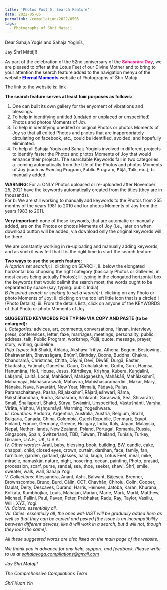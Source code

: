 ```yaml
---
title: 'Photos Post 5: Search Feature'
date: 2022-05-05
permalink: /compilation/2022/0505
tags:
  - Photographs of Shri Mataji
---
```


Dear Sahaja Yogis and Sahaja Yoginīs,

Jay Śhrī Mātājī!

As part of the celebration of the 52nd anniversary of the <font color="DeepPink"><b>Sahasrāra Day</b></font>, we are pleased to offer at the Lotus Feet of our Divine Mother and to bring to your attention the search feature added to the navigation menyu of the website <font color="blue"><b>Eternal Moments</b></font> website of Photographs of Śhrī Mātājī. 

The link to the website is: <a href="https://eternalmoments.smugmug.com/"> link</a>

<b>The search feature serves at least four purposes as follows:</b><br>
1. One can built its own gallery for the enyoment of vibrations and blessings.<br>
2. To help in identifying untitled (undated or unplaced or unspecified) Photos and photos Moments of Joy.<br>
3. To help in identifying unedited or original Photos or photos Moments of Joy so that all edited Photos and photos that are inappropriately circulating on facebook, etc., could be identified, avoided, and hopefully eliminated.<br>
4. To help all Sahaja Yogis and Sahaja Yoginīs involved in different projects to identify faster the Photos and photos Moments of Joy that would enhance their projects.
The searchable Keywords fall in two categories.<br>
a. coming automatically from the title of the Photos and photos Moments of Joy (such as Evening Program, Public Program, Pūjā, Talk, etc.); 
b. manually added.

<b>WARNING:</b> 
For a: ONLY Photos uploaded or re-uploaded after November 25, 2021 have the keywords automatically created from the titles (they are in thousands).<br>
For b: We are still working to manually add keywords to the Photos from 255 months of the years 1981 to 2010 and for photos Moments of Joy from the years 1983 to 2011.

<b>Very important:</b> none of these keywords, that are automatic or manually added, are on the Photos or photos Moments of Joy (i.e., later on when download button will be added, via download only the original keywords will be there.

We are constantly working in re-uploading and manually adding keywords, and as such it was felt that it is the right time to start the search feature.

<b>Two ways to use the search feature:</b><br>
<i>A (apriori set search):</i> i. clicking on SEARCH, ii. below the elongated horizontal box choosing the right category (basically Photos or Galleries, in most cases being actually Photos); iii. typing in the elongated horizontal box the keywords that would delimit the search most, the words ought to be separated by space (say, typing: public India)<br>
<i>B (inspired search or seeking to set a search):</i> i. clicking on any Photo or photo Moments of Joy; ii. clicking on the top left little icon that is a circled i (Photo Details); iii. From the details lists, click on anyone of the KEYWORDS of that Photo or photo Moments of Joy

<b>SUGGESTED KEYWORDS FOR TYPING VIA COPY AND PASTE (to be enlarged):</b><br>
<i>I. Categories:</i> advices, art, comments, conversations, Havan, interview, press, conferences, letter, faxe, marriages, meetings, personality, public, address, talk, Public Program, workshop, Pūjā, quote, message, prayer, story, writing, guideline.<br>
<i>Pūjā Types:</i> Ādi Śhakti, Āhlāda, Akṣhaya Tṛitīya, Athena, Begum, Bestowing, Bhairavanāth, Bhavasāgara, Bhūmī, Birthday, Boons, Buddha, Chakra, Chandramā, Christmas, Chitta, Dāyinī, Devī, Diwālī, Durgā, Easter, Ekādaśha, Fāṭimah, Gaṇeśha, Gaurī, Gṛuhalakṣhmī, Guḍhī, Guru, Haṃsa, Hanumāna, Holī, House, Jesus, Kārttikeya, Kṛiṣhṇa, Kubera, Kuṇḍalinī, Lakṣhmī, Lalitā, Local, Mahādevī, Mahāgaṇeśha, Mahākālī, Mahālakṣhmī, Mahāmāyā, Mahāsaraswatī, Mahāvīra, Mahiṣhāsuramardinī, Makar, Mary, Nāṇaka, Nava, Navarātri, New Year, Nirmalā, Pāḍavā, Pallas, Paramachaitanya, Pasha, Rājalakṣhmī, Rājarājeśhwarī, Rāma, Rakṣhābandhan, Rudra, Sahasrāra, Saṅkrānti, Saraswatī, Sea, Śhivarātri, Small, Śhailaputrī, Śhakti, Sūrya, Swāminī, Unspecified, Vāstuśhānti, Varṣha, Virāṭa, Viṣhṇu, Viṣhṇumāyā, Warming, Yogeśhwara.<br>
<i>III. Countries:</i> Andorra, Argentina, Australia, Austria, Belgium, Brazil, Bulgaria, Canada, China, Colombia, Czech Republic, Denmark, Egypt, Finland, France, Germany, Greece, Hungary, India, Italy, Japan, Malaysia, Nepal, Nether- lands, New Zealand, Poland, Portugal, Romania, Russia, Singapore, Spain, Switzerland, TBD, Taiwan, Thailand, Tunisia, Turkey, Ukraine, U.A.E., UK, U.S.A.<br>
<i>IV. Other words:></i> Āratī, baby, blessing, book, building, BW, candle, cake, chappal, child, closed eyes, crown, curtain, darśhan, face, family, fan, furniture, garden, garland, glasses, hand, laugh, Lotus Feet, meal, mike, miracle, namaskār, nature, night, nose ring, ocean, painting, Photo, prasād, procession, scarf, purse, sandal, sea, shoe, seeker, shawl, Śhrī, smile, sweater, walk, wall, Sahaja Yogi.<br>
<i>V. Collections:</i> Alessandra, Anant, Asha, Balwant, Băjescu, Brenner, Brownscombe, Bruno, Burd, Călin, CCT, Chavhāṇ, Chiroiu, Colin, Cooper, Daulat, Deity, Descaves, Durand, Harris, Heinsen, Jatobá, Karan, Khurana, Kolkata, Kumbhojkar, Louis, Mahajan, Marian, Marie, Mark, Markl, Matthew, Michael, Pallini, Paul, Pavan, Peter, Prabhakar, Radu, Ray, Taylor, Vasiliu, Willi, XYZ, Yogi.<br>
<i>VI. Colors:<i> essentially all.<br>
<i>VII. Cities:<i> essentially all, the ones with IAST will be gradually added here as well so that they can be copied and pasted [the issue is an incompatibility between different devices, like ā will work in a search, but ā will not, though they look the same].

All these suggested words are also listed on the main page of the website.  

We thank you in advance for any help, support, and feedback. Please write to us at sahajayoga.compilations@gmail.com

Jay Śhrī Mātājī!

The Comprehensive Compilations Team

Śhrī Kuan Yin